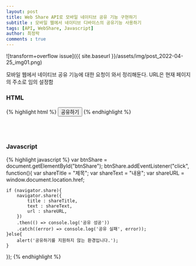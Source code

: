 ```yaml
---
layout: post
title: Web Share API로 모바일 네이티브 공유 기능 구현하기
subtitle : 모바일 웹에서 네이티브 디바이스의 공유기능 사용하기
tags: [API, WebShare, Javascript]
author: 최정락
comments : true
---
```


![transform+overflow issue]({{ site.baseurl }}/assets/img/post_2022-04-25_img01.png)

모바일 웹에서 네이티브 공유 기능에 대한 요청이 와서 정리해둔다.
URL은 현재 페이지의 주소로 임의 설정함

### HTML
{% highlight html %}
<button type="button" id="btnShare">공유하기</button>
{% endhighlight %}

<br><br>

### Javascript
{% highlight javascript %}
var btnShare = document.getElementById("btnShare");
btnShare.addEventListener("click", function(){
    var shareTitle = "제목";
    var shareText = "내용";
    var shareURL = window.document.location.href;
    
    if (navigator.share){
        navigator.share({
            title : shareTitle,
            text : shareText,
            url : shareURL,
        })
        .then(() => console.log('공유 성공'))
        .catch((error) => console.log('공유 실패', error));
    }else{
        alert('공유하기를 지원하지 않는 환경입니다.');	
    }
});
{% endhighlight %}
